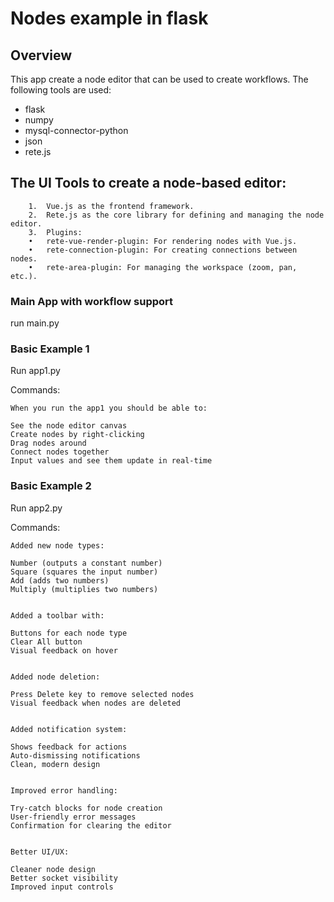 # Nodes example in flask

## Overview
This app create a node editor that can be used to create workflows. 
The following tools are used:
- flask
- numpy
- mysql-connector-python
- json
- rete.js

## The UI Tools to create a node-based editor:
```
	1.	Vue.js as the frontend framework.
	2.	Rete.js as the core library for defining and managing the node editor.
	3.	Plugins:
	•	rete-vue-render-plugin: For rendering nodes with Vue.js.
	•	rete-connection-plugin: For creating connections between nodes.
	•	rete-area-plugin: For managing the workspace (zoom, pan, etc.).
```

### Main App with workflow support
run main.py

### Basic Example 1

Run app1.py

Commands:
```
When you run the app1 you should be able to:

See the node editor canvas
Create nodes by right-clicking
Drag nodes around
Connect nodes together
Input values and see them update in real-time
```

### Basic Example 2

Run app2.py

Commands:
```
Added new node types:

Number (outputs a constant number)
Square (squares the input number)
Add (adds two numbers)
Multiply (multiplies two numbers)


Added a toolbar with:

Buttons for each node type
Clear All button
Visual feedback on hover


Added node deletion:

Press Delete key to remove selected nodes
Visual feedback when nodes are deleted


Added notification system:

Shows feedback for actions
Auto-dismissing notifications
Clean, modern design


Improved error handling:

Try-catch blocks for node creation
User-friendly error messages
Confirmation for clearing the editor


Better UI/UX:

Cleaner node design
Better socket visibility
Improved input controls
```
